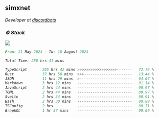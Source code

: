 <h2>simxnet</h2>
<p><em>Developer at <a href="https://github.com/dbotslist">discordbots</a></p>

### ⚙️ Stack
![](https://skillicons.dev/icons?i=git,docker,js,ts,cloudflare,css,deno,express,cpp,rust,arduino,graphql,html,nestjs,react,apollo,bash,lua,nextjs,nodejs,ps,powershell,neovim,postgres,tailwind,prisma)

<!--START_SECTION:waka-->

```rust
From: 21 May 2023 - To: 18 August 2024

Total Time: 280 hrs 41 mins

TypeScript       205 hrs 42 mins >>>>>>>>>>>>>>>>>>-------   72.79 %
Rust             37 hrs 58 mins  >>>----------------------   13.44 %
JSON             11 hrs 29 mins  >------------------------   04.07 %
Markdown         3 hrs 12 mins   -------------------------   01.14 %
JavaScript       2 hrs 44 mins   -------------------------   00.97 %
TOML             2 hrs 44 mins   -------------------------   00.97 %
Svelte           2 hrs 34 mins   -------------------------   00.91 %
Bash             2 hrs 30 mins   -------------------------   00.89 %
TSConfig         2 hrs           -------------------------   00.71 %
GraphQL          1 hr 57 mins    -------------------------   00.69 %
```

<!--END_SECTION:waka-->


<!--
<p align="center">
     <a href="https://discord.gg/HhybNhchcC"><img src="https://invidget.switchblade.xyz/sejc7TnX6N" align="center" ><a>
</p> 
-->
